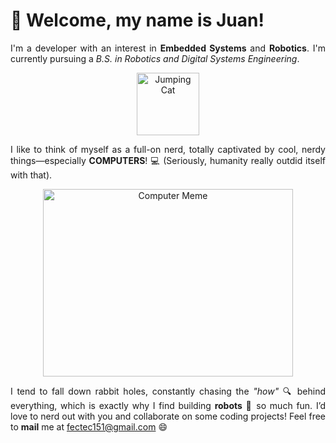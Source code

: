 # 👋 Welcome, my name is Juan!

<p align="justify">I'm a developer with an interest in <strong>Embedded Systems</strong> and <strong>Robotics</strong>. I'm currently pursuing a <i>B.S. in Robotics and Digital Systems Engineering</i>.</p>

<p align="center">
  <img src="https://media.tenor.com/CnP64S7lszwAAAAi/meme-cat-cat-meme.gif" alt="Jumping Cat" width="100" height="100"/>
</p>

<p align="justify">I like to think of myself as a full-on nerd, totally captivated by cool, nerdy things—especially <strong>COMPUTERS</strong>! 💻 (Seriously, humanity really outdid itself with that).</p>
  
<p align="center">
  <img src="https://github.com/user-attachments/assets/fc485b9f-8dcb-4363-bac2-03ba785214e5" alt="Computer Meme" width="400" height="300"/>
</p>

<p align="justify">I tend to fall down rabbit holes, constantly chasing the <i>"how"</i> 🔍 behind everything, which is exactly why I find building <strong>robots</strong> 🤖 so much fun. I’d love to nerd out with you and collaborate on some coding projects! Feel free to <strong>mail</strong> me at <a href="mailto:fectec151@gmail.com">fectec151@gmail.com</a> 😄</p>
